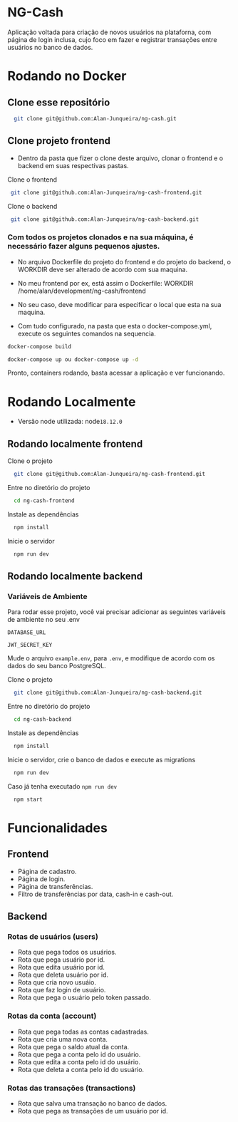 # NG-Cash 

Aplicação voltada para criação de novos usuários na plataforna, com página de login inclusa, cujo foco em fazer e registrar transações entre usuários no banco de dados.

# Rodando no Docker

## Clone esse repositório
```bash
  git clone git@github.com:Alan-Junqueira/ng-cash.git
```

## Clone projeto frontend
- Dentro da pasta que fizer o clone deste arquivo, clonar o frontend e o backend em suas respectivas pastas.

Clone o frontend

```bash
 git clone git@github.com:Alan-Junqueira/ng-cash-frontend.git
```

Clone o backend

```bash
 git clone git@github.com:Alan-Junqueira/ng-cash-backend.git
```

### Com todos os projetos clonados e na sua máquina, é necessário fazer alguns pequenos ajustes.

- No arquivo Dockerfile do projeto do frontend e do projeto do backend, o WORKDIR deve ser alterado de acordo com sua maquina.

- No meu frontend por ex, está assim o Dockerfile: WORKDIR /home/alan/development/ng-cash/frontend

- No seu caso, deve modificar para especificar o local que esta na sua maquina.

- Com tudo configurado, na pasta que esta o docker-compose.yml, execute os seguintes comandos na sequencia.

```bash
docker-compose build
```

```bash
docker-compose up ou docker-compose up -d
```


Pronto, containers rodando, basta acessar a aplicação e ver funcionando.

# Rodando Localmente

- Versão node utilizada: node`18.12.0`
## Rodando localmente frontend

Clone o projeto

```bash
  git clone git@github.com:Alan-Junqueira/ng-cash-frontend.git
```

Entre no diretório do projeto

```bash
  cd ng-cash-frontend
```

Instale as dependências

```bash
  npm install
```

Inicie o servidor

```bash
  npm run dev
```

## Rodando localmente backend

### Variáveis de Ambiente

Para rodar esse projeto, você vai precisar adicionar as seguintes variáveis de ambiente no seu .env

`DATABASE_URL`

`JWT_SECRET_KEY`

Mude o arquivo `example.env`, para `.env`, e modifique de acordo com os dados do seu banco PostgreSQL.

Clone o projeto

```bash
  git clone git@github.com:Alan-Junqueira/ng-cash-backend.git
```

Entre no diretório do projeto

```bash
  cd ng-cash-backend
```

Instale as dependências

```bash
  npm install
```

Inicie o servidor, crie o banco de dados e execute as migrations

```bash
  npm run dev
```

Caso já tenha executado `npm run dev`

```bash
  npm start
```


# Funcionalidades

## Frontend

- Página de cadastro.
- Página de login.
- Página de transferências.
- Filtro de transferências por data, cash-in e cash-out.

## Backend

### Rotas de usuários (users)
- Rota que pega todos os usuários.
- Rota que pega usuário por id.
- Rota que edita usuário por id.
- Rota que deleta usuário por id.
- Rota que cria novo usuáio.
- Rota que faz login de usuário.
- Rota que pega o usuário pelo token passado.

### Rotas da conta (account)
- Rota que pega todas as contas cadastradas.
- Rota que cria uma nova conta.
- Rota que pega o saldo atual da conta.
- Rota que pega a conta pelo id do usuário.
- Rota que edita a conta pelo id do usuário.
- Rota que deleta a conta pelo id do usuário.

### Rotas das transações (transactions)
- Rota que salva uma transação no banco de dados.
- Rota que pega as transações de um usuário por id.
